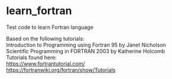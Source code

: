 # learn_fortran
Test code to learn Fortran language 

Based on the following tutorials:  
Introduction to Programming using Fortran 95 by Janet Nicholson   
Scientific Programming in FORTRAN 2003 by Katherine Holcomb   
Tutorials found here:   
https://www.fortrantutorial.com/   
https://fortranwiki.org/fortran/show/Tutorials  
